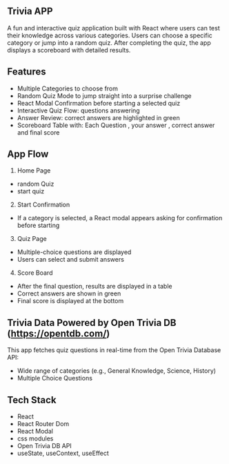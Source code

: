 ## Trivia APP
A fun and interactive quiz application built with React where users can test their knowledge across various categories. Users can choose a specific category or jump into a random quiz. After completing the quiz, the app displays a scoreboard with detailed results.
## Features
+ Multiple Categories to choose from
+ Random Quiz Mode to jump straight into a surprise challenge
+  React Modal Confirmation before starting a selected quiz
+  Interactive Quiz Flow: questions answering
+  Answer Review: correct answers are highlighted in green
+  Scoreboard Table with: Each Question , your answer , correct answer and final score
## App Flow
1. Home Page
+ random Quiz
+ start quiz
2. Start Confirmation
+ If a category is selected, a React modal appears asking for confirmation before starting
3. Quiz Page
+ Multiple-choice questions are displayed 
+ Users can select and submit answers
4. Score Board
+ After the final question, results are displayed in a table
+ Correct answers are shown in green
+ Final score is displayed at the bottom
## Trivia Data Powered by Open Trivia DB (https://opentdb.com/)
This app fetches quiz questions in real-time from the Open Trivia Database API:
+ Wide range of categories (e.g., General Knowledge, Science, History)
+ Multiple Choice Questions
## Tech Stack
- React
- React Router Dom
- React Modal
- css modules
- Open Trivia DB API
- useState, useContext, useEffect